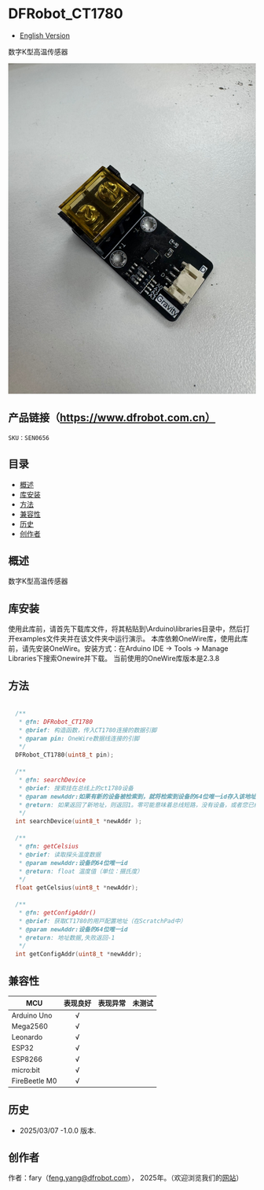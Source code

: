 DFRobot_CT1780
===========================

- [English Version](./README.md)

数字K型高温传感器

![产品效果图片](./resources/images/DFRobot_CT1780.png)


## 产品链接（https://www.dfrobot.com.cn）

    SKU：SEN0656

## 目录

  * [概述](#概述)
  * [库安装](#库安装)
  * [方法](#方法)
  * [兼容性](#兼容性)
  * [历史](#历史)
  * [创作者](#创作者)

## 概述

数字K型高温传感器

## 库安装

使用此库前，请首先下载库文件，将其粘贴到\Arduino\libraries目录中，然后打开examples文件夹并在该文件夹中运行演示。
本库依赖OneWire库，使用此库前，请先安装OneWire。安装方式：在Arduino IDE → Tools → Manage Libraries下搜索Onewire并下载。
当前使用的OneWire库版本是2.3.8
## 方法

```C++

  /**
   * @fn: DFRobot_CT1780
   * @brief: 构造函数，传入CT1780连接的数据引脚
   * @param pin: OneWire数据线连接的引脚
   */
  DFRobot_CT1780(uint8_t pin);

  /**
   * @fn: searchDevice
   * @brief: 搜索挂在总线上的ct1780设备
   * @param newAddr:如果有新的设备被检索到，就将检索到设备的64位唯一id存入该地址
   * @return: 如果返回了新地址，则返回1。零可能意味着总线短路，没有设备，或者您已经检索了所有设备。
   */
  int searchDevice(uint8_t *newAddr );

  /**
   * @fn: getCelsius
   * @brief: 读取探头温度数据
   * @param newAddr:设备的64位唯一id
   * @return: float 温度值（单位：摄⽒度）
   */
  float getCelsius(uint8_t *newAddr);
  
  /**
   * @fn: getConfigAddr()
   * @brief: 获取CT1780的⽤⼾配置地址（在ScratchPad中）
   * @param newAddr:设备的64位唯一id
   * @return: 地址数据,失败返回-1
   */
  int getConfigAddr(uint8_t *newAddr);

```
## 兼容性
MCU                | 表现良好   | 表现异常   |   未测试   |
------------------ | :----------: | :----------: | :----------: | 
Arduino Uno        |      √       |              |              |
Mega2560           |      √       |              |              |
Leonardo           |      √       |              |              |
ESP32              |      √       |              |              |
ESP8266            |      √       |              |              |
micro:bit          |      √       |              |              |
FireBeetle M0      |      √       |              |              |

## 历史

- 2025/03/07 -1.0.0 版本.

## 创作者

作者：fary（feng.yang@dfrobot.com）， 2025年。（欢迎浏览我们的[网站](https://www.dfrobot.com.cn/)）





